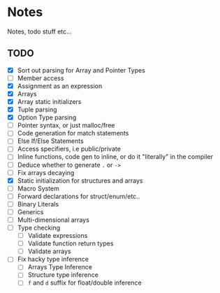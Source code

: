 # Notes
Notes, todo stuff etc...

## TODO
- [x] Sort out parsing for Array and Pointer Types
- [ ] Member access
- [x] Assignment as an expression
- [x] Arrays
- [x] Array static initializers
- [x] Tuple parsing
- [x] Option Type parsing
- [ ] Pointer syntax, or just malloc/free
- [ ] Code generation for match statements
- [ ] Else If/Else Statements
- [ ] Access specifiers, i.e public/private
- [ ] Inline functions, code gen to inline, or do it "literally" in the compiler
- [ ] Deduce whether to generate `.` or `->`
- [ ] Fix arrays decaying
- [x] Static initialization for structures and arrays
- [ ] Macro System
- [ ] Forward declarations for struct/enum/etc..
- [ ] Binary Literals
- [ ] Generics
- [ ] Multi-dimensional arrays
- [ ] Type checking
  * [ ] Validate expressions
  * [ ] Validate function return types
  * [ ] Validate arrays
- [ ] Fix hacky type inference
  * [ ] Arrays Type Inference
  * [ ] Structure type inference
  * [ ] `f` and `d` suffix for float/double inference
